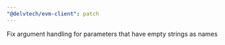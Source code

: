 ```yaml
---
"@delvtech/evm-client": patch
---
```


Fix argument handling for parameters that have empty strings as names
